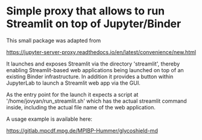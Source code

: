 # Simple proxy that allows to run Streamlit on top of Jupyter/Binder

This small package was adapted from

https://jupyter-server-proxy.readthedocs.io/en/latest/convenience/new.html

It launches and exposes Streamlit via the directory 'streamlit',
thereby enabling Streamlit-based web applications being launched on
top of an existing Binder infrastructure.
In addition it provides a button within JupyterLab to launch
a Streamlit web app via the GUI.

As the entry point for the launch it expects a script at
'/home/jovyan/run_streamlit.sh' which has the actual streamlit
command inside, including the actual file name of the web application.

A usage example is available here:

https://gitlab.mpcdf.mpg.de/MPIBP-Hummer/glycoshield-md

